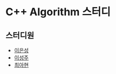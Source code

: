 # C++ Algorithm 스터디

## 스터디원
- [이은성](https://github.com/Ganbilly)
- [이성주](https://github.com/sjlee94)
- [최아현](https://github.com/ahyc01)
